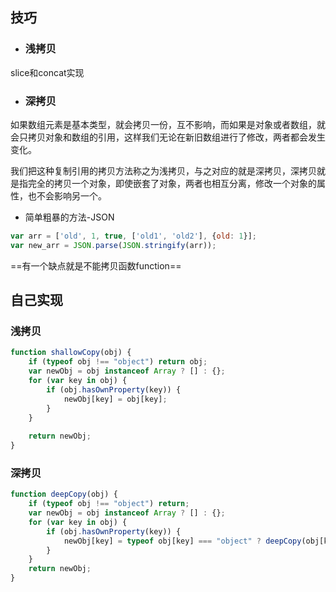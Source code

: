 ## 技巧
- ### 浅拷贝
slice和concat实现
- ### 深拷贝
如果数组元素是基本类型，就会拷贝一份，互不影响，而如果是对象或者数组，就会只拷贝对象和数组的引用，这样我们无论在新旧数组进行了修改，两者都会发生变化。

我们把这种复制引用的拷贝方法称之为浅拷贝，与之对应的就是深拷贝，深拷贝就是指完全的拷贝一个对象，即使嵌套了对象，两者也相互分离，修改一个对象的属性，也不会影响另一个。
- 简单粗暴的方法-JSON

```js
var arr = ['old', 1, true, ['old1', 'old2'], {old: 1}];
var new_arr = JSON.parse(JSON.stringify(arr));
```
==有一个缺点就是不能拷贝函数function==
## 自己实现
### 浅拷贝

```js
function shallowCopy(obj) {
    if (typeof obj !== "object") return obj;
    var newObj = obj instanceof Array ? [] : {};
    for (var key in obj) {
        if (obj.hasOwnProperty(key)) {
            newObj[key] = obj[key];    
        }
    }
    
    return newObj;
}
```
### 深拷贝
```js
function deepCopy(obj) {
    if (typeof obj !== "object") return;
    var newObj = obj instanceof Array ? [] : {};
    for (var key in obj) {
        if (obj.hasOwnProperty(key)) {
            newObj[key] = typeof obj[key] === "object" ? deepCopy(obj[key]) : obj[key];
        }
    }
    return newObj;
}
```